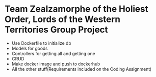 ﻿# Team Zealzamorphe of the Holiest Order, Lords of the Western Territories Group Project
 
- Use Dockerfile to initialize db
- Models for goods
- Controllers for getting all and getting one
- CRUD
- Make docker image and push to dockerhub
- All the other stuff(Requirements included on the Coding Assignment)
